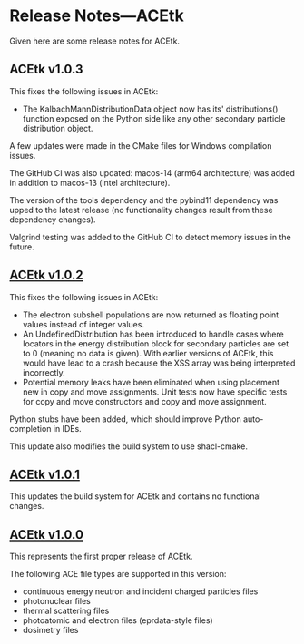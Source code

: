 # Release Notes&mdash;ACEtk
Given here are some release notes for ACEtk.

## ACEtk v1.0.3
This fixes the following issues in ACEtk:
  - The KalbachMannDistributionData object now has its' distributions() function exposed
    on the Python side like any other secondary particle distribution object.

A few updates were made in the CMake files for Windows compilation issues.

The GitHub CI was also updated: macos-14 (arm64 architecture) was added in addition to
macos-13 (intel architecture).

The version of the tools dependency and the pybind11 dependency was upped to the latest
release (no functionality changes result from these dependency changes).

Valgrind testing was added to the GitHub CI to detect memory issues in the future.

## [ACEtk v1.0.2](https://github.com/njoy/ACEtk/pull/137)
This fixes the following issues in ACEtk:
  - The electron subshell populations are now returned as floating point values instead of
    integer values.
  - An UndefinedDistribution has been introduced to handle cases where locators in the energy
    distribution block for secondary particles are set to 0 (meaning no data is given). With
    earlier versions of ACEtk, this would have lead to a crash because the XSS array was being
    interpreted incorrectly.
  - Potential memory leaks have been eliminated when using placement new in copy and move
    assignments. Unit tests now have specific tests for copy and move constructors and copy and
    move assignment.

Python stubs have been added, which should improve Python auto-completion in IDEs.

This update also modifies the build system to use shacl-cmake.

## [ACEtk v1.0.1](https://github.com/njoy/ACEtk/pull/133)
This updates the build system for ACEtk and contains no functional changes.

## [ACEtk v1.0.0](https://github.com/njoy/ACEtk/pull/130)
This represents the first proper release of ACEtk.

The following ACE file types are supported in this version:
  - continuous energy neutron and incident charged particles files
  - photonuclear files
  - thermal scattering files
  - photoatomic and electron files (eprdata-style files)
  - dosimetry files
